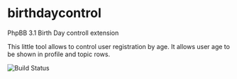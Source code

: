birthdaycontrol
===============

PhpBB 3.1 Birth Day controll extension

This little tool allows to control user registration by age. It allows user age to be shown in profile and topic rows.

![Build Status](https://travis-ci.org/satanasov/birthdaycontrol.svg?branch=master)